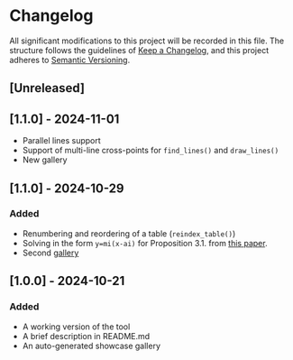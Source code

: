 # Changelog

All significant modifications to this project will be recorded in this file. The structure follows the guidelines of [Keep a Changelog](https://keepachangelog.com/en/1.1.0/), and this project adheres to [Semantic Versioning](https://semver.org/spec/v2.0.0.html).

## [Unreleased]

## [1.1.0] - 2024-11-01

- Parallel lines support
- Support of multi-line cross-points for `find_lines()` and `draw_lines()`
- New gallery

## [1.1.0] - 2024-10-29

### Added

- Renumbering and reordering of a table (`reindex_table()`)
- Solving in the form `y=mi(x-ai)` for Proposition 3.1. from [this paper](https://www.researchgate.net/publication/1893173_On_simple_arrangements_of_lines_and_pseudo-lines_in_P2_and_R2_with_the_maximum_number_of_triangles).
- Second [gallery](https://zegalur.github.io/line-order/gallery/index_2.html)

## [1.0.0] - 2024-10-21

### Added

- A working version of the tool
- A brief description in README.md
- An auto-generated showcase gallery

